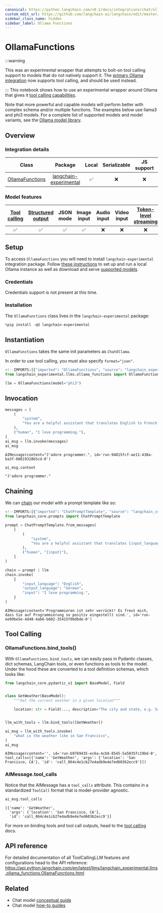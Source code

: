```yaml
---
canonical: https://python.langchain.com/v0.2/docs/integrations/chat/ollama_functions/
custom_edit_url: https://github.com/langchain-ai/langchain/edit/master/docs/docs/integrations/chat/ollama_functions.ipynb
sidebar_class_name: hidden
sidebar_label: Ollama Functions
---
```


# OllamaFunctions

:::warning

This was an experimental wrapper that attempts to bolt-on tool calling support to models that do not natively support it. The [primary Ollama integration](/docs/integrations/chat/ollama/) now supports tool calling, and should be used instead.

:::
This notebook shows how to use an experimental wrapper around Ollama that gives it [tool calling capabilities](https://python.langchain.com/v0.2/docs/concepts/#functiontool-calling).

Note that more powerful and capable models will perform better with complex schema and/or multiple functions. The examples below use llama3 and phi3 models.
For a complete list of supported models and model variants, see the [Ollama model library](https://ollama.ai/library).

## Overview

### Integration details

|                                                                Class                                                                | Package | Local | Serializable | JS support | Package downloads | Package latest |
|:-----------------------------------------------------------------------------------------------------------------------------------:|:-------:|:-----:|:------------:|:----------:|:-----------------:|:--------------:|
| [OllamaFunctions](https://api.python.langchain.com/en/latest/llms/langchain_experimental.llms.ollama_function.OllamaFunctions.html) | [langchain-experimental](https://api.python.langchain.com/en/latest/openai_api_reference.html) | ✅ | ❌ | ❌ | ![PyPI - Downloads](https://img.shields.io/pypi/dm/langchain-experimental?style=flat-square&label=%20) | ![PyPI - Version](https://img.shields.io/pypi/v/langchain-experimental?style=flat-square&label=%20) |

### Model features

| [Tool calling](/docs/how_to/tool_calling/) | [Structured output](/docs/how_to/structured_output/) | JSON mode | Image input | Audio input | Video input | [Token-level streaming](/docs/how_to/chat_streaming/) | Native async | [Token usage](/docs/how_to/chat_token_usage_tracking/) | [Logprobs](/docs/how_to/logprobs/) |
| :---: | :---: | :---: | :---: |  :---: | :---: | :---: | :---: | :---: | :---: |
| ✅ | ✅ | ✅ | ✅ | ❌ | ❌ | ❌ | ✅ | ❌ | ❌ |

## Setup

To access `OllamaFunctions` you will need to install `langchain-experimental` integration package.
Follow [these instructions](https://github.com/jmorganca/ollama) to set up and run a local Ollama instance as well as download and serve [supported models](https://ollama.com/library).

### Credentials

Credentials support is not present at this time.

### Installation

The `OllamaFunctions` class lives in the `langchain-experimental` package:



```python
%pip install -qU langchain-experimental
```

## Instantiation

`OllamaFunctions` takes the same init parameters as `ChatOllama`. 

In order to use tool calling, you must also specify `format="json"`.


```python
<!--IMPORTS:[{"imported": "OllamaFunctions", "source": "langchain_experimental.llms.ollama_functions", "docs": "https://api.python.langchain.com/en/latest/llms/langchain_experimental.llms.ollama_functions.OllamaFunctions.html", "title": "OllamaFunctions"}]-->
from langchain_experimental.llms.ollama_functions import OllamaFunctions

llm = OllamaFunctions(model="phi3")
```

## Invocation


```python
messages = [
    (
        "system",
        "You are a helpful assistant that translates English to French. Translate the user sentence.",
    ),
    ("human", "I love programming."),
]
ai_msg = llm.invoke(messages)
ai_msg
```



```output
AIMessage(content="J'adore programmer.", id='run-94815fcf-ae11-438a-ba3f-00819328b5cd-0')
```



```python
ai_msg.content
```



```output
"J'adore programmer."
```


## Chaining

We can [chain](https://python.langchain.com/v0.2/docs/how_to/sequence/) our model with a prompt template like so:


```python
<!--IMPORTS:[{"imported": "ChatPromptTemplate", "source": "langchain_core.prompts", "docs": "https://api.python.langchain.com/en/latest/prompts/langchain_core.prompts.chat.ChatPromptTemplate.html", "title": "OllamaFunctions"}]-->
from langchain_core.prompts import ChatPromptTemplate

prompt = ChatPromptTemplate.from_messages(
    [
        (
            "system",
            "You are a helpful assistant that translates {input_language} to {output_language}.",
        ),
        ("human", "{input}"),
    ]
)

chain = prompt | llm
chain.invoke(
    {
        "input_language": "English",
        "output_language": "German",
        "input": "I love programming.",
    }
)
```



```output
AIMessage(content='Programmieren ist sehr verrückt! Es freut mich, dass Sie auf Programmierung so positiv eingestellt sind.', id='run-ee99be5e-4d48-4ab6-b602-35415f0bdbde-0')
```


## Tool Calling

### OllamaFunctions.bind_tools()

With `OllamaFunctions.bind_tools`, we can easily pass in Pydantic classes, dict schemas, LangChain tools, or even functions as tools to the model. Under the hood these are converted to a tool definition schemas, which looks like:


```python
from langchain_core.pydantic_v1 import BaseModel, Field


class GetWeather(BaseModel):
    """Get the current weather in a given location"""

    location: str = Field(..., description="The city and state, e.g. San Francisco, CA")


llm_with_tools = llm.bind_tools([GetWeather])
```


```python
ai_msg = llm_with_tools.invoke(
    "what is the weather like in San Francisco",
)
ai_msg
```



```output
AIMessage(content='', id='run-b9769435-ec6a-4cb8-8545-5a5035fc19bd-0', tool_calls=[{'name': 'GetWeather', 'args': {'location': 'San Francisco, CA'}, 'id': 'call_064c4e1cb27e4adb9e4e7ed60362ecc9'}])
```


### AIMessage.tool_calls

Notice that the AIMessage has a `tool_calls` attribute. This contains in a standardized `ToolCall` format that is model-provider agnostic.


```python
ai_msg.tool_calls
```



```output
[{'name': 'GetWeather',
  'args': {'location': 'San Francisco, CA'},
  'id': 'call_064c4e1cb27e4adb9e4e7ed60362ecc9'}]
```


For more on binding tools and tool call outputs, head to the [tool calling](../../how_to/function_calling.md) docs.

## API reference

For detailed documentation of all ToolCallingLLM features and configurations head to the API reference: https://api.python.langchain.com/en/latest/llms/langchain_experimental.llms.ollama_functions.OllamaFunctions.html



## Related

- Chat model [conceptual guide](/docs/concepts/#chat-models)
- Chat model [how-to guides](/docs/how_to/#chat-models)